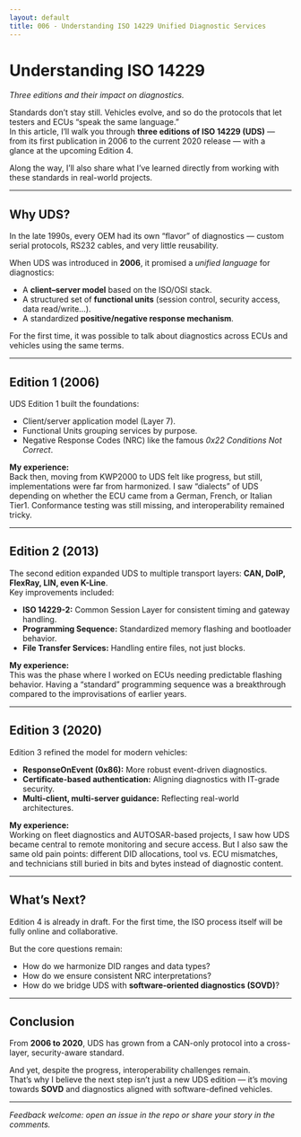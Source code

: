 ```yaml
---
layout: default
title: 006 - Understanding ISO 14229 Unified Diagnostic Services
---
```


# Understanding ISO 14229  
*Three editions and their impact on diagnostics.*

Standards don’t stay still. Vehicles evolve, and so do the protocols that let testers and ECUs “speak the same language.”  
In this article, I’ll walk you through **three editions of ISO 14229 (UDS)** — from its first publication in 2006 to the current 2020 release — with a glance at the upcoming Edition 4.  

Along the way, I’ll also share what I’ve learned directly from working with these standards in real-world projects.

---

## Why UDS?
In the late 1990s, every OEM had its own “flavor” of diagnostics — custom serial protocols, RS232 cables, and very little reusability.  

When UDS was introduced in **2006**, it promised a *unified language* for diagnostics:  
- A **client–server model** based on the ISO/OSI stack.  
- A structured set of **functional units** (session control, security access, data read/write…).  
- A standardized **positive/negative response mechanism**.  

For the first time, it was possible to talk about diagnostics across ECUs and vehicles using the same terms.  

---

## Edition 1 (2006)
UDS Edition 1 built the foundations:  
- Client/server application model (Layer 7).  
- Functional Units grouping services by purpose.  
- Negative Response Codes (NRC) like the famous *0x22 Conditions Not Correct*.  

**My experience:**  
Back then, moving from KWP2000 to UDS felt like progress, but still, implementations were far from harmonized. I saw “dialects” of UDS depending on whether the ECU came from a German, French, or Italian Tier1. Conformance testing was still missing, and interoperability remained tricky.

---

## Edition 2 (2013)
The second edition expanded UDS to multiple transport layers: **CAN, DoIP, FlexRay, LIN, even K-Line**.  
Key improvements included:  
- **ISO 14229-2:** Common Session Layer for consistent timing and gateway handling.  
- **Programming Sequence:** Standardized memory flashing and bootloader behavior.  
- **File Transfer Services:** Handling entire files, not just blocks.  

**My experience:**  
This was the phase where I worked on ECUs needing predictable flashing behavior. Having a “standard” programming sequence was a breakthrough compared to the improvisations of earlier years.

---

## Edition 3 (2020)
Edition 3 refined the model for modern vehicles:  
- **ResponseOnEvent (0x86):** More robust event-driven diagnostics.  
- **Certificate-based authentication:** Aligning diagnostics with IT-grade security.  
- **Multi-client, multi-server guidance:** Reflecting real-world architectures.  

**My experience:**  
Working on fleet diagnostics and AUTOSAR-based projects, I saw how UDS became central to remote monitoring and secure access. But I also saw the same old pain points: different DID allocations, tool vs. ECU mismatches, and technicians still buried in bits and bytes instead of diagnostic content.

---

## What’s Next?
Edition 4 is already in draft. For the first time, the ISO process itself will be fully online and collaborative.  

But the core questions remain:  
- How do we harmonize DID ranges and data types?  
- How do we ensure consistent NRC interpretations?  
- How do we bridge UDS with **software-oriented diagnostics (SOVD)**?

---

## Conclusion
From **2006 to 2020**, UDS has grown from a CAN-only protocol into a cross-layer, security-aware standard.  

And yet, despite the progress, interoperability challenges remain.  
That’s why I believe the next step isn’t just a new UDS edition — it’s moving towards **SOVD** and diagnostics aligned with software-defined vehicles.  

---

*Feedback welcome: open an issue in the repo or share your story in the comments.*
